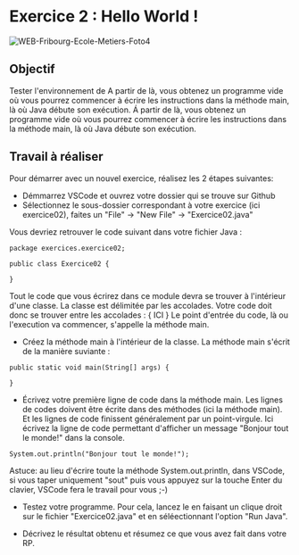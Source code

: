 # Exercice 2 : Hello World !


![WEB-Fribourg-Ecole-Metiers-Foto4](https://github.com/emf-info-319/module319/assets/48353440/570587a8-b90c-4be7-b28c-e39cab7c4538)


## Objectif
Tester l'environnement de A partir de là, vous obtenez un programme vide où vous pourrez commencer à écrire les instructions dans la méthode main, là où Java débute son exécution. Á partir de là, vous obtenez un programme vide où vous pourrez commencer à écrire les instructions dans la méthode main, là où Java débute son exécution.


## Travail à réaliser
Pour démarrer avec un nouvel exercice, réalisez les 2 étapes suivantes: 
- Démmarrez VSCode et ouvrez votre dossier qui se trouve sur Github
- Sélectionnez le sous-dossier correspondant à votre exercice (ici exercice02), faites un "File" -> "New File" -> "Exercice02.java"

Vous devriez retrouver le code suivant dans votre fichier Java :
```
package exercices.exercice02;

public class Exercice02 {
    
}
```

Tout le code que vous écrirez dans ce module devra se trouver à l'intérieur d'une classe. La classe est délimitée par les accolades. Votre code doit donc se trouver entre les accolades : { ICI }
Le point d'entrée du code, là ou l'execution va commencer, s'appelle la méthode main. 
- Créez la méthode main à l'intérieur de la classe. La méthode main s'écrit de la manière suviante : 
```
public static void main(String[] args) {

}
```
- Écrivez votre première ligne de code dans la méthode main. Les lignes de codes doivent être écrite dans des méthodes (ici la méthode main). Et les lignes de code finissent généralement par un point-virgule. Ici écrivez la ligne de code permettant d'afficher un message "Bonjour tout le monde!" dans la console.
```
System.out.println("Bonjour tout le monde!");
```
Astuce: au lieu d'écrire toute la méthode System.out.println, dans VSCode, si vous taper  uniquement "sout" puis vous appuyez sur la touche Enter du clavier, VSCode fera le travail pour vous ;-) 

- Testez votre programme. Pour cela, lancez le en faisant un clique droit sur le fichier "Exercice02.java" et en séléectionnant l'option "Run Java".

- Décrivez le résultat obtenu et résumez ce que vous avez fait dans votre RP.
